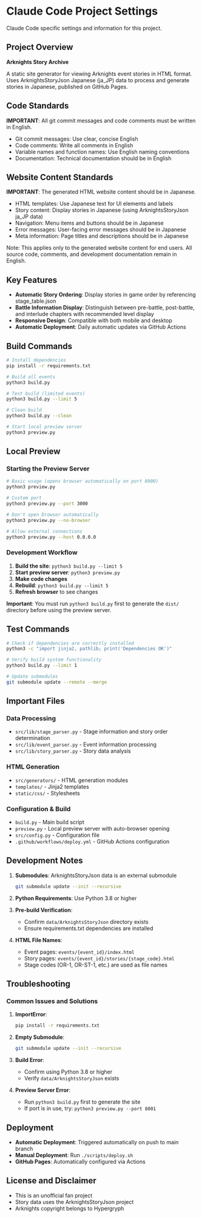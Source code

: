 # Claude Code Project Settings

Claude Code specific settings and information for this project.

## Project Overview

**Arknights Story Archive**

A static site generator for viewing Arknights event stories in HTML format. Uses ArknightsStoryJson Japanese (ja_JP) data to process and generate stories in Japanese, published on GitHub Pages.

## Code Standards

**IMPORTANT**: All git commit messages and code comments must be written in English.
- Git commit messages: Use clear, concise English
- Code comments: Write all comments in English
- Variable names and function names: Use English naming conventions
- Documentation: Technical documentation should be in English

## Website Content Standards

**IMPORTANT**: The generated HTML website content should be in Japanese.
- HTML templates: Use Japanese text for UI elements and labels
- Story content: Display stories in Japanese (using ArknightsStoryJson ja_JP data)
- Navigation: Menu items and buttons should be in Japanese
- Error messages: User-facing error messages should be in Japanese
- Meta information: Page titles and descriptions should be in Japanese

Note: This applies only to the generated website content for end users. All source code, comments, and development documentation remain in English.

## Key Features

- **Automatic Story Ordering**: Display stories in game order by referencing stage_table.json
- **Battle Information Display**: Distinguish between pre-battle, post-battle, and interlude chapters with recommended level display
- **Responsive Design**: Compatible with both mobile and desktop
- **Automatic Deployment**: Daily automatic updates via GitHub Actions

## Build Commands

```bash
# Install dependencies
pip install -r requirements.txt

# Build all events
python3 build.py

# Test build (limited events)
python3 build.py --limit 5

# Clean build
python3 build.py --clean

# Start local preview server
python3 preview.py
```

## Local Preview

### Starting the Preview Server

```bash
# Basic usage (opens browser automatically on port 8000)
python3 preview.py

# Custom port
python3 preview.py --port 3000

# Don't open browser automatically
python3 preview.py --no-browser

# Allow external connections
python3 preview.py --host 0.0.0.0
```

### Development Workflow

1. **Build the site**: `python3 build.py --limit 5`
2. **Start preview server**: `python3 preview.py`
3. **Make code changes**
4. **Rebuild**: `python3 build.py --limit 5`
5. **Refresh browser** to see changes

**Important**: You must run `python3 build.py` first to generate the `dist/` directory before using the preview server.

## Test Commands

```bash
# Check if dependencies are correctly installed
python3 -c "import jinja2, pathlib; print('Dependencies OK')"

# Verify build system functionality
python3 build.py --limit 1

# Update submodules
git submodule update --remote --merge
```

## Important Files

### Data Processing
- `src/lib/stage_parser.py` - Stage information and story order determination
- `src/lib/event_parser.py` - Event information processing
- `src/lib/story_parser.py` - Story data analysis

### HTML Generation
- `src/generators/` - HTML generation modules
- `templates/` - Jinja2 templates
- `static/css/` - Stylesheets

### Configuration & Build
- `build.py` - Main build script
- `preview.py` - Local preview server with auto-browser opening
- `src/config.py` - Configuration file
- `.github/workflows/deploy.yml` - GitHub Actions configuration

## Development Notes

1. **Submodules**: ArknightsStoryJson data is an external submodule
   ```bash
   git submodule update --init --recursive
   ```

2. **Python Requirements**: Use Python 3.8 or higher

3. **Pre-build Verification**: 
   - Confirm `data/ArknightsStoryJson` directory exists
   - Ensure requirements.txt dependencies are installed

4. **HTML File Names**: 
   - Event pages: `events/{event_id}/index.html`
   - Story pages: `events/{event_id}/stories/{stage_code}.html`
   - Stage codes (OR-1, OR-ST-1, etc.) are used as file names

## Troubleshooting

### Common Issues and Solutions

1. **ImportError**: 
   ```bash
   pip install -r requirements.txt
   ```

2. **Empty Submodule**:
   ```bash
   git submodule update --init --recursive
   ```

3. **Build Error**:
   - Confirm using Python 3.8 or higher
   - Verify `data/ArknightsStoryJson` exists

4. **Preview Server Error**:
   - Run `python3 build.py` first to generate the site
   - If port is in use, try: `python3 preview.py --port 8001`

## Deployment

- **Automatic Deployment**: Triggered automatically on push to main branch
- **Manual Deployment**: Run `./scripts/deploy.sh`
- **GitHub Pages**: Automatically configured via Actions

## License and Disclaimer

- This is an unofficial fan project
- Story data uses the ArknightsStoryJson project
- Arknights copyright belongs to Hypergryph